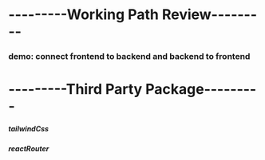 # ---------Working Path Review---------

### demo: connect frontend to backend and backend to frontend

# ---------Third Party Package---------

##### tailwindCss

##### reactRouter
